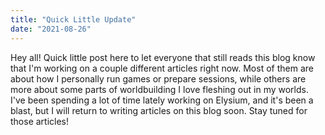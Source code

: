 ```yaml
---
title: "Quick Little Update"
date: "2021-08-26"
---
```


Hey all! Quick little post here to let everyone that still reads this blog know that I'm working on a couple different articles right now. Most of them are about how I personally run games or prepare sessions, while others are more about some parts of worldbuilding I love fleshing out in my worlds. I've been spending a lot of time lately working on Elysium, and it's been a blast, but I will return to writing articles on this blog soon. Stay tuned for those articles!
